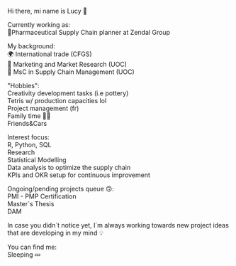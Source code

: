 Hi there, mi name is Lucy 👋

Currently working as:                            
🧪Pharmaceutical Supply Chain planner at Zendal Group     

My background:        
🌍 International trade (CFGS)                 
🌟 Marketing and Market Research (UOC)            
📑 MsC in Supply Chain Management (UOC)           

"Hobbies":            
Creativity development tasks (i.e pottery)              
Tetris w/ production capacities lol               
Project management (fr)                   
Family time 🐶💕                  
Friends&Cars                        

Interest focus:                 
R, Python, SQL                      
Research                      
Statistical Modelling                       
Data analysis to optimize the supply chain                  
KPIs and OKR setup for continuous improvement             

Ongoing/pending projects queue 🙃:              
PMI - PMP Certification             
Master´s Thesis           
DAM               

In case you didn´t notice yet, I´m always working towards new project ideas that are developing in my mind 💡




You can find me:              
Sleeping 💤
